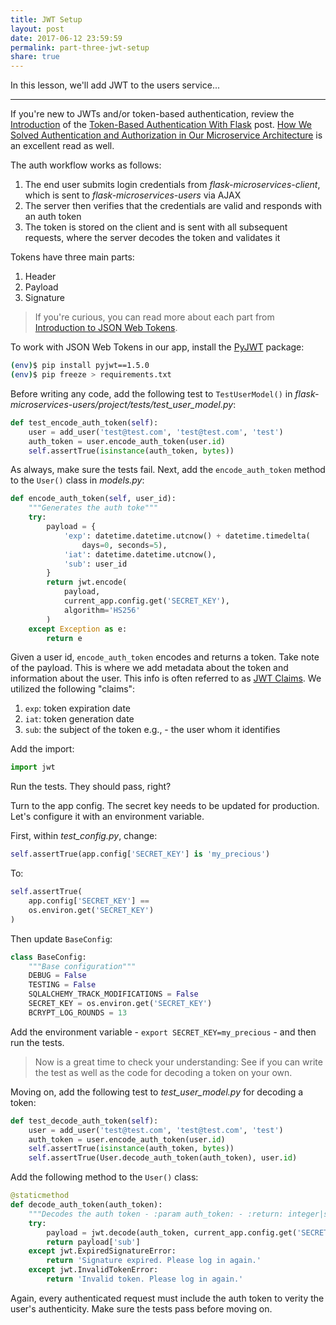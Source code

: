 ```yaml
---
title: JWT Setup
layout: post
date: 2017-06-12 23:59:59
permalink: part-three-jwt-setup
share: true
---
```


In this lesson, we'll add JWT to the users service...

---

If you're new to JWTs and/or token-based authentication, review the [Introduction](https://realpython.com/blog/python/token-based-authentication-with-flask/#introduction) of the [Token-Based Authentication With Flask](https://realpython.com/blog/python/token-based-authentication-with-flask) post. [How We Solved Authentication and Authorization in Our Microservice Architecture](https://medium.com/technology-learning/how-we-solved-authentication-and-authorization-in-our-microservice-architecture-994539d1b6e6) is an excellent read as well.

The auth workflow works as follows:

1. The end user submits login credentials from *flask-microservices-client*, which is sent to *flask-microservices-users* via AJAX
1. The server then verifies that the credentials are valid and responds with an auth token
1. The token is stored on the client and is sent with all subsequent requests, where the server decodes the token and validates it

Tokens have three main parts:

1. Header
1. Payload
1. Signature

> If you're curious, you can read more about each part from [Introduction to JSON Web Tokens](https://jwt.io/introduction/).

To work with JSON Web Tokens in our app, install the [PyJWT](http://pyjwt.readthedocs.io/en/latest/) package:

```sh
(env)$ pip install pyjwt==1.5.0
(env)$ pip freeze > requirements.txt
```

Before writing any code, add the following test to `TestUserModel()` in *flask-microservices-users/project/tests/test_user_model.py*:

```python
def test_encode_auth_token(self):
    user = add_user('test@test.com', 'test@test.com', 'test')
    auth_token = user.encode_auth_token(user.id)
    self.assertTrue(isinstance(auth_token, bytes))
```

As always, make sure the tests fail. Next, add the `encode_auth_token` method to the `User()` class in *models.py*:

```python
def encode_auth_token(self, user_id):
    """Generates the auth toke"""
    try:
        payload = {
            'exp': datetime.datetime.utcnow() + datetime.timedelta(
                days=0, seconds=5),
            'iat': datetime.datetime.utcnow(),
            'sub': user_id
        }
        return jwt.encode(
            payload,
            current_app.config.get('SECRET_KEY'),
            algorithm='HS256'
        )
    except Exception as e:
        return e
```

Given a user id, `encode_auth_token` encodes and returns a token. Take note of the payload. This is where we add metadata about the token and information about the user. This info is often referred to as [JWT Claims](https://scotch.io/tutorials/the-anatomy-of-a-json-web-token#payload). We utilized the following "claims":

1. `exp`: token expiration date
1. `iat`: token generation date
1. `sub`: the subject of the token e.g., - the user whom it identifies

Add the import:

```python
import jwt
```

Run the tests. They should pass, right?

Turn to the app config. The secret key needs to be updated for production. Let's configure it with an environment variable.

First, within *test_config.py*, change:

```python
self.assertTrue(app.config['SECRET_KEY'] is 'my_precious')
```

To:

```python
self.assertTrue(
    app.config['SECRET_KEY'] ==
    os.environ.get('SECRET_KEY')
)
```

Then update `BaseConfig`:

```python
class BaseConfig:
    """Base configuration"""
    DEBUG = False
    TESTING = False
    SQLALCHEMY_TRACK_MODIFICATIONS = False
    SECRET_KEY = os.environ.get('SECRET_KEY')
    BCRYPT_LOG_ROUNDS = 13
```

Add the environment variable - `export SECRET_KEY=my_precious` - and then run the tests.

> Now is a great time to check your understanding: See if you can write the test as well as the code for decoding a token on your own.

Moving on, add the following test to *test_user_model.py* for decoding a token:

```python
def test_decode_auth_token(self):
    user = add_user('test@test.com', 'test@test.com', 'test')
    auth_token = user.encode_auth_token(user.id)
    self.assertTrue(isinstance(auth_token, bytes))
    self.assertTrue(User.decode_auth_token(auth_token), user.id)
```

Add the following method to the `User()` class:

```python
@staticmethod
def decode_auth_token(auth_token):
    """Decodes the auth token - :param auth_token: - :return: integer|string"""
    try:
        payload = jwt.decode(auth_token, current_app.config.get('SECRET_KEY'))
        return payload['sub']
    except jwt.ExpiredSignatureError:
        return 'Signature expired. Please log in again.'
    except jwt.InvalidTokenError:
        return 'Invalid token. Please log in again.'
```

Again, every authenticated request must include the auth token to verity the user's authenticity. Make sure the tests pass before moving on.
